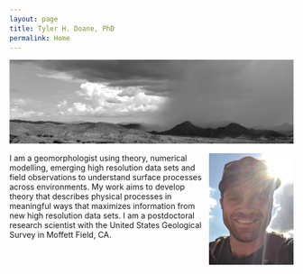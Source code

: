 ```yaml
---
layout: page
title: Tyler H. Doane, PhD
permalink: Home
---
```

![](docs/AZView.png)

<img align="right" src="docs/hShot.png" width="150"> 

I am a geomorphologist using theory, numerical modelling, emerging high resolution data sets and field observations to understand surface processes across environments. My work aims to develop theory that describes physical processes in meaningful ways that maximizes information from new high resolution data sets. I am a postdoctoral research scientist with the United States Geological Survey in Moffett Field, CA.
